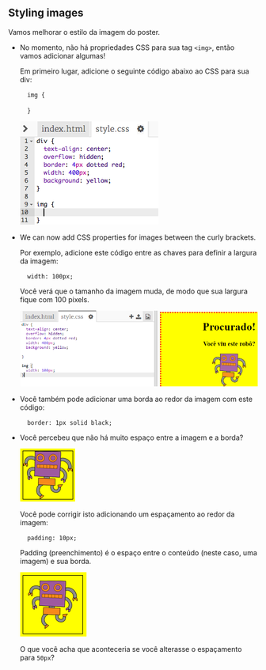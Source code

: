 ## Styling images

Vamos melhorar o estilo da imagem do poster.

+ No momento, não há propriedades CSS para sua tag `<img>`, então vamos adicionar algumas!
    
    Em primeiro lugar, adicione o seguinte código abaixo ao CSS para sua div:
    
        img {
        
        }
        
    
    ![captura de tela](images/wanted-img-css.png)

+ We can now add CSS properties for images between the curly brackets.
    
    Por exemplo, adicione este código entre as chaves para definir a largura da imagem:
    
        width: 100px;
        
    
    Você verá que o tamanho da imagem muda, de modo que sua largura fique com 100 pixels.
    
    ![screenshot](images/wanted-img-width.png)

+ Você também pode adicionar uma borda ao redor da imagem com este código:
    
        border: 1px solid black;
        

+ Você percebeu que não há muito espaço entre a imagem e a borda?
    
    ![captura de tela](images/wanted-img-border.png)
    
    Você pode corrigir isto adicionando um espaçamento ao redor da imagem:
    
        padding: 10px;
        
    
    Padding (preenchimento) é o espaço entre o conteúdo (neste caso, uma imagem) e sua borda.
    
    ![screenshot](images/wanted-img-padding.png)
    
    O que você acha que aconteceria se você alterasse o espaçamento para ` 50px `?